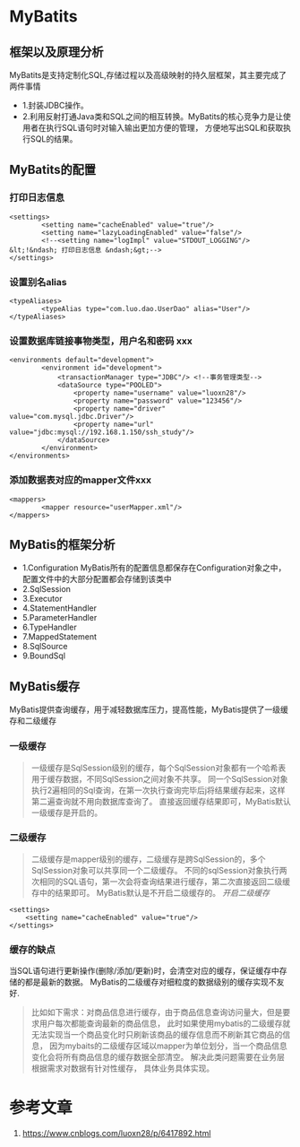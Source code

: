 # MyBatits
## 框架以及原理分析
MyBatits是支持定制化SQL,存储过程以及高级映射的持久层框架，其主要完成了两件事情
* 1.封装JDBC操作。
* 2.利用反射打通Java类和SQL之间的相互转换。MyBatits的核心竞争力是让使用者在执行SQL语句时对输入输出更加方便的管理，
方便地写出SQL和获取执行SQL的结果。

## MyBatits的配置
### 打印日志信息
```
<settings>
        <setting name="cacheEnabled" value="true"/>
        <setting name="lazyLoadingEnabled" value="false"/>
        <!--<setting name="logImpl" value="STDOUT_LOGGING"/> &lt;!&ndash; 打印日志信息 &ndash;&gt;-->
</settings>
```

### 设置别名alias
```
<typeAliases>
        <typeAlias type="com.luo.dao.UserDao" alias="User"/>
</typeAliases>
```
### 设置数据库链接事物类型，用户名和密码 <environments>xxx</environments>
```
<environments default="development">
        <environment id="development">
            <transactionManager type="JDBC"/> <!--事务管理类型-->
            <dataSource type="POOLED">
                <property name="username" value="luoxn28"/>
                <property name="password" value="123456"/>
                <property name="driver" value="com.mysql.jdbc.Driver"/>
                <property name="url" value="jdbc:mysql://192.168.1.150/ssh_study"/>
            </dataSource>
        </environment>
</environments>
```
### 添加数据表对应的mapper文件<mappers>xxx</mappers>
```
<mappers>
        <mapper resource="userMapper.xml"/>
</mappers>
```
## MyBatis的框架分析
* 1.Configuration MyBatis所有的配置信息都保存在Configuration对象之中，配置文件中的大部分配置都会存储到该类中
* 2.SqlSession
* 3.Executor
* 4.StatementHandler
* 5.ParameterHandler
* 6.TypeHandler
* 7.MappedStatement
* 8.SqlSource
* 9.BoundSql

## MyBatis缓存
MyBatis提供查询缓存，用于减轻数据库压力，提高性能，MyBatis提供了一级缓存和二级缓存
### 一级缓存
> 一级缓存是SqlSession级别的缓存，每个SqlSession对象都有一个哈希表用于缓存数据，不同SqlSession之间对象不共享。
> 同一个SqlSession对象执行2遍相同的Sql查询，在第一次执行查询完毕后j将结果缓存起来，这样第二遍查询就不用向数据库查询了。
> 直接返回缓存结果即可，MyBatis默认一级缓存是开启的。
### 二级缓存
> 二级缓存是mapper级别的缓存，二级缓存是跨SqlSession的，多个SqlSession对象可以共享同一个二级缓存。
> 不同的sqlSession对象执行两次相同的SQL语句，第一次会将查询结果进行缓存，第二次直接返回二级缓存中的结果即可。
> MyBatis默认是不开启二级缓存的。
*开启二级缓存*
```
<settings>
    <setting name="cacheEnabled" value="true"/>
</settings>
```

### 缓存的缺点
当SQL语句进行更新操作(删除/添加/更新)时，会清空对应的缓存，保证缓存中存储的都是最新的数据。
MyBatis的二级缓存对细粒度的数据级别的缓存实现不友好.
> 比如如下需求：对商品信息进行缓存，由于商品信息查询访问量大，但是要求用户每次都能查询最新的商品信息，
> 此时如果使用mybatis的二级缓存就无法实现当一个商品变化时只刷新该商品的缓存信息而不刷新其它商品的信息，
> 因为mybaits的二级缓存区域以mapper为单位划分，当一个商品信息变化会将所有商品信息的缓存数据全部清空。
> 解决此类问题需要在业务层根据需求对数据有针对性缓存， 具体业务具体实现。


# 参考文章
1. https://www.cnblogs.com/luoxn28/p/6417892.html

